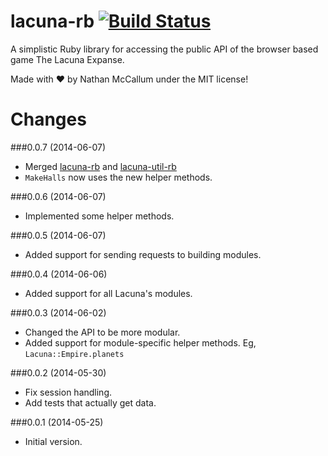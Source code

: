 lacuna-rb [![Build Status](https://secure.travis-ci.org/Vasari/lacuna-rb.svg?branch=master)](http://travis-ci.org/Vasari/lacuna-rb)
=========

A simplistic Ruby library for accessing the public API of the browser based game The Lacuna Expanse.

Made with :heart: by Nathan McCallum under the MIT license!

Changes
=======

###0.0.7 (2014-06-07)
- Merged [lacuna-rb](http://github.com/Vasari/lacuna-rb) and [lacuna-util-rb](http://github.com/Vasari/lacuna-util-rb)
- `MakeHalls` now uses the new helper methods.

###0.0.6 (2014-06-07)
- Implemented some helper methods.

###0.0.5 (2014-06-07)
- Added support for sending requests to building modules.

###0.0.4 (2014-06-06)
- Added support for all Lacuna's modules.

###0.0.3 (2014-06-02)
- Changed the API to be more modular.
- Added support for module-specific helper methods. Eg, `Lacuna::Empire.planets`

###0.0.2 (2014-05-30)
- Fix session handling.
- Add tests that actually get data.

###0.0.1 (2014-05-25)
- Initial version.
